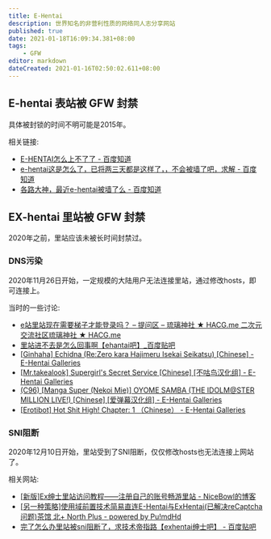 ```yaml
---
title: E-Hentai
description: 世界知名的非营利性质的网络同人志分享网站
published: true
date: 2021-01-18T16:09:34.381+08:00
tags:
    - GFW
editor: markdown
dateCreated: 2021-01-16T02:50:02.611+08:00
---
```


## E-hentai 表站被 GFW 封禁

具体被封锁的时间不明可能是2015年。

相关链接:

+ [E-HENTAI怎么上不了了 - 百度知道](https://web.archive.org/web/20210118084948/https://zhidao.baidu.com/question/1692599602312286228.html)
+ [e-hentai这是怎么了，已将两三天都是这样了，，不会被墙了吧，求解 - 百度知道](https://web.archive.org/web/20210118084949/https://zhidao.baidu.com/question/625762363505485964.html)
+ [各路大神，最近e-hentai被墙了么 - 百度知道](https://web.archive.org/web/20210118084953/https://zhidao.baidu.com/question/1960750304094443700.html)

## EX-hentai 里站被 GFW 封禁

2020年之前，里站应该未被长时间封禁过。

### DNS污染

2020年11月26日开始，一定规模的大陆用户无法连接里站，通过修改hosts，即可连接上。

当时的一些讨论:

+ [e站里站现在需要梯子才能登录吗？ – 提问区 – 琉璃神社 ★ HACG.me 二次元交流社区琉璃神社 ★ HACG.me](https://archive.is/EYUUK "https://www.liuli.app/wp/bbs/提问区-提问区/e站里站现在需要梯子才能登录吗？-2")
+ [里站进不去是怎么回事啊【ehantai吧】_百度贴吧](https://web.archive.org/web/20201207154317/https://tieba.baidu.com/p/7071954127)
+ [[Ginhaha] Echidna (Re:Zero kara Hajimeru Isekai Seikatsu) [Chinese] - E-Hentai Galleries](https://archive.is/BO6w7 "https://e-hentai.org/g/1781707/6fd1fc2d91/")
+ [[Mr.takealook] Supergirl's Secret Service [Chinese] [不咕鸟汉化组] - E-Hentai Galleries](https://archive.is/tcUIL "https://e-hentai.org/g/1785803/81a58601e2/")
+ [(C96) [Manga Super (Nekoi Mie)] OYOME SAMBA (THE IDOLM@STER MILLION LIVE!) [Chinese] [爱弹幕汉化组] - E-Hentai Galleries](https://archive.is/6Hzlu "https://e-hentai.org/g/1786493/3f855fa48a/")
+ [[Erotibot] Hot Shit High! Chapter: 1 （Chinese） - E-Hentai Galleries](https://archive.is/2wViI "https://e-hentai.org/g/1785589/47911747c1/")

<!--
+ [为什么进里站总会自动转到一个广告网页？【ehantai吧】_百度贴吧](https://web.archive.org/web/20210116025759/https://tieba.baidu.com/p/6911967513)
+ [【震惊】e站里一汉化组声明支持香港抗争招致大军出征 - 新·品葱](https://web.archive.org/web/20210118154706/https://pincong.rocks/article/6204)
-->

### SNI阻断

2020年12月10日开始，里站受到了SNI阻断，仅仅修改hosts也无法连接上网站了。

相关网站:

+ [[新版]Ex绅士里站访问教程——注册自己的账号畅游里站 - NiceBowl的博客](https://web.archive.org/web/20210104091011/https://nicebowl.moe/11#C7)
+ [[另一种策略]使用域前置技术简易直连E-Hentai与ExHentai(已解决reCaptcha问题)茶馆 北+ North Plus - powered by Pu!mdHd](https://web.archive.org/web/20210118155417/https://www.white-plus.net/simple/index.php?t1033725.html)
+ [完了怎么办里站被sni阻断了，求技术帝指路【exhentai绅士吧】 - 百度贴吧](https://web.archive.org/web/20210118155420/https://tiebac.baidu.com/p/7145630843)
